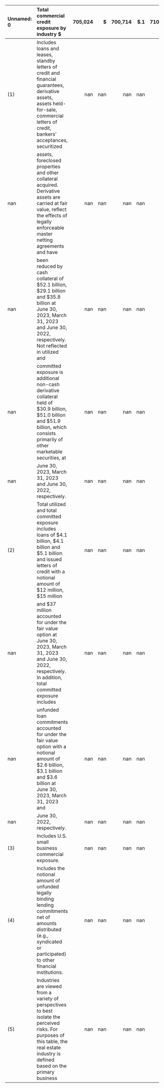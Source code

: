| Unnamed: 0   | Total commercial credit exposure by industry $                                                                                                                                            |   705,024 |   $ |   700,714 |   $.1 |   710,234 |   $.2 |   1,210,523 |   $.3 |   1,196,386 |   $.4 |   1,216,619 |
|:-------------|:------------------------------------------------------------------------------------------------------------------------------------------------------------------------------------------|----------:|----:|----------:|------:|----------:|------:|------------:|------:|------------:|------:|------------:|
| (1)          | Includes loans and leases, standby letters of credit and financial guarantees, derivative assets, assets held-for-sale, commercial letters of credit, bankers’ acceptances, securitized   |       nan | nan |       nan |   nan |       nan |   nan |         nan |   nan |         nan |   nan |         nan |
| nan          | assets, foreclosed properties and other collateral acquired. Derivative assets are carried at fair value, reflect the effects of legally enforceable master netting agreements and have   |       nan | nan |       nan |   nan |       nan |   nan |         nan |   nan |         nan |   nan |         nan |
| nan          | been reduced by cash collateral of $52.1 billion, $29.1 billion and $35.8 billion at June 30, 2023, March 31, 2023 and June 30, 2022, respectively. Not reflected in utilized and         |       nan | nan |       nan |   nan |       nan |   nan |         nan |   nan |         nan |   nan |         nan |
| nan          | committed exposure is additional non-cash derivative collateral held of $30.9 billion, $51.0 billion and $51.9 billion, which consists primarily of other marketable securities, at       |       nan | nan |       nan |   nan |       nan |   nan |         nan |   nan |         nan |   nan |         nan |
| nan          | June 30, 2023, March 31, 2023 and June 30, 2022, respectively.                                                                                                                            |       nan | nan |       nan |   nan |       nan |   nan |         nan |   nan |         nan |   nan |         nan |
| (2)          | Total utilized and total committed exposure includes loans of $4.1 billion, $4.1 billion and $5.1 billion and issued letters of credit with a notional amount of $12 million, $15 million |       nan | nan |       nan |   nan |       nan |   nan |         nan |   nan |         nan |   nan |         nan |
| nan          | and $37 million accounted for under the fair value option at June 30, 2023, March 31, 2023 and June 30, 2022, respectively. In addition, total committed exposure includes                |       nan | nan |       nan |   nan |       nan |   nan |         nan |   nan |         nan |   nan |         nan |
| nan          | unfunded loan commitments accounted for under the fair value option with a notional amount of $2.6 billion, $3.1 billion and $3.6 billion at June 30, 2023, March 31, 2023 and            |       nan | nan |       nan |   nan |       nan |   nan |         nan |   nan |         nan |   nan |         nan |
| nan          | June 30, 2022, respectively.                                                                                                                                                              |       nan | nan |       nan |   nan |       nan |   nan |         nan |   nan |         nan |   nan |         nan |
| (3)          | Includes U.S. small business commercial exposure.                                                                                                                                         |       nan | nan |       nan |   nan |       nan |   nan |         nan |   nan |         nan |   nan |         nan |
| (4)          | Includes the notional amount of unfunded legally binding lending commitments net of amounts distributed (e.g., syndicated or participated) to other financial institutions.               |       nan | nan |       nan |   nan |       nan |   nan |         nan |   nan |         nan |   nan |         nan |
| (5)          | Industries are viewed from a variety of perspectives to best isolate the perceived risks. For purposes of this table, the real estate industry is defined based on the primary business   |       nan | nan |       nan |   nan |       nan |   nan |         nan |   nan |         nan |   nan |         nan |